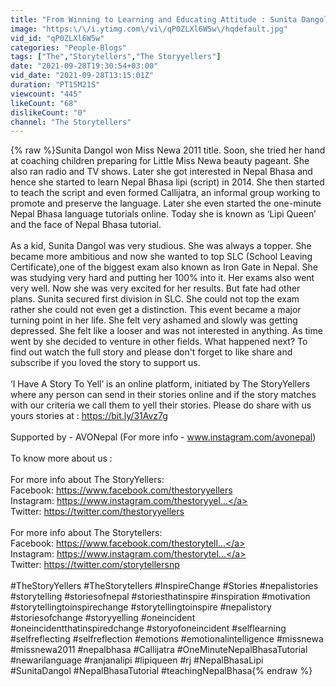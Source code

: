 ```yaml
---
title: "From Winning to Learning and Educating Attitude : Sunita Dangol(Miss Newa 2011) : The Storyyellers"
image: "https:\/\/i.ytimg.com\/vi\/qP0ZLXl6W5w\/hqdefault.jpg"
vid_id: "qP0ZLXl6W5w"
categories: "People-Blogs"
tags: ["The","Storytellers","The Storyyellers"]
date: "2021-09-28T19:30:54+03:00"
vid_date: "2021-09-28T13:15:01Z"
duration: "PT15M21S"
viewcount: "445"
likeCount: "68"
dislikeCount: "0"
channel: "The Storytellers"
---
```

{% raw %}Sunita Dangol won Miss Newa 2011 title. Soon, she tried her hand at coaching children preparing for Little Miss Newa beauty pageant. She also ran radio and TV shows. Later she got interested in Nepal Bhasa and hence she started to learn Nepal Bhasa lipi (script) in 2014. She then started to teach the script and even formed Callijatra, an informal group working to promote and preserve the language. Later she even started the one-minute Nepal Bhasa language tutorials online. Today she is known  as ‘Lipi Queen’ and the face of Nepal Bhasa tutorial.<br /><br />As a kid, Sunita Dangol was very studious. She was always a topper. She became more ambitious and now she wanted to top SLC (School Leaving Certificate),one of the biggest exam also known as Iron Gate in Nepal. She was studying very hard and putting her 100% into it. Her exams also went very well. Now she was very excited for her results. But fate had other plans. Sunita secured first division in SLC. She could not top the exam rather she could not even get a distinction. This event became a major turning point in her life. She felt very ashamed and slowly was getting depressed. She felt like a looser and was not interested in anything. As time went by she decided to venture in other fields. What happened next? To find out watch the full story and please don't forget to like share and subscribe if you loved the story to support us.<br /><br />‘I Have A  Story To Yell’ is an online platform, initiated by The StoryYellers where any person can send in their stories online and if the story matches with our criteria we call them to yell their stories. Please do share with us yours stories at : <a rel="nofollow" target="blank" href="https://bit.ly/31Avz7g">https://bit.ly/31Avz7g</a> <br /><br />Supported by - AVONepal (For more info - www.instagram.com/avonepal)<br /><br />To know more about us : <br /><br />For more info about The StoryYellers:<br />Facebook: <a rel="nofollow" target="blank" href="https://www.facebook.com/thestoryyellers">https://www.facebook.com/thestoryyellers</a><br />Instagram: <a rel="nofollow" target="blank" href="https://www.instagram.com/thestoryyel...">https://www.instagram.com/thestoryyel...</a><br />Twitter: <a rel="nofollow" target="blank" href="https://twitter.com/thestoryyellers">https://twitter.com/thestoryyellers</a><br /><br />For more info about The Storytellers:<br />Facebook: <a rel="nofollow" target="blank" href="https://www.facebook.com/thestorytell...">https://www.facebook.com/thestorytell...</a><br />Instagram: <a rel="nofollow" target="blank" href="https://www.instagram.com/thestorytel...">https://www.instagram.com/thestorytel...</a><br />Twitter: <a rel="nofollow" target="blank" href="https://twitter.com/storytellersnp">https://twitter.com/storytellersnp</a><br /><br />#TheStoryYellers #TheStorytellers #InspireChange #Stories #nepalistories #storytelling #storiesofnepal #storiesthatinspire #inspiration #motivation #storytellingtoinspirechange #storytellingtoinspire #nepalistory #storiesofchange #storyyelling #oneincident #oneincidentthatinspiredchange #storyofoneincident #selflearning #selfreflecting #selfreflection #emotions #emotionalintelligence #missnewa #missnewa2011 #nepalbhasa #Callijatra #OneMinuteNepalBhasaTutorial #newarilanguage #ranjanalipi #lipiqueen #rj  #NepalBhasaLipi #SunitaDangol #NepalBhasaTutorial #teachingNepalBhasa{% endraw %}
